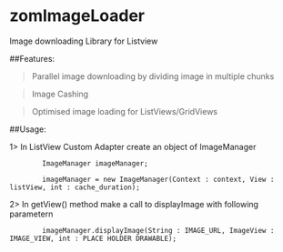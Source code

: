 # zomImageLoader
Image downloading Library for Listview

##Features:

> Parallel image downloading by dividing image in multiple chunks

> Image Cashing

> Optimised image loading for ListViews/GridViews



##Usage:

1> In ListView Custom Adapter create an object of ImageManager

            ImageManager imageManager;
            
            imageManager = new ImageManager(Context : context, View : listView, int : cache_duration);
                                    

2> In getView() method make a call to displayImage with following parametern

            imageManager.displayImage(String : IMAGE_URL, ImageView : IMAGE_VIEW, int : PLACE HOLDER DRAWABLE);




